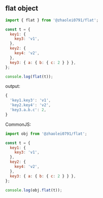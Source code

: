 ## flat object

```javascript
import { flat } from '@zhaolei0791/flat';

const t = {
  key1: {
    key3: 'v1',
  },
  key2: {
    key4: 'v2',
  },
  key3: { a: { b: { c: 2 } } },
};

console.log(flat(t));
```

output:

```javascript
{
  'key1.key3': 'v1',
  'key2.key4': 'v2',
  'key3.a.b.c': 2,
}
```

CommonJS:

```javascript
import obj from '@zhaolei0791/flat';

const t = {
  key1: {
    key3: 'v1',
  },
  key2: {
    key4: 'v2',
  },
  key3: { a: { b: { c: 2 } } },
};

console.log(obj.flat(t));
```